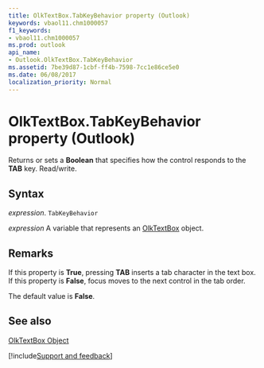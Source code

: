 ```yaml
---
title: OlkTextBox.TabKeyBehavior property (Outlook)
keywords: vbaol11.chm1000057
f1_keywords:
- vbaol11.chm1000057
ms.prod: outlook
api_name:
- Outlook.OlkTextBox.TabKeyBehavior
ms.assetid: 7be39d87-1cbf-ff4b-7598-7cc1e86ce5e0
ms.date: 06/08/2017
localization_priority: Normal
---
```



# OlkTextBox.TabKeyBehavior property (Outlook)

Returns or sets a **Boolean** that specifies how the control responds to the **TAB** key. Read/write.


## Syntax

_expression_. `TabKeyBehavior`

_expression_ A variable that represents an [OlkTextBox](Outlook.OlkTextBox.md) object.


## Remarks

If this property is **True**, pressing **TAB** inserts a tab character in the text box. If this property is **False**, focus moves to the next control in the tab order.

The default value is **False**.


## See also


[OlkTextBox Object](Outlook.OlkTextBox.md)

[!include[Support and feedback](~/includes/feedback-boilerplate.md)]